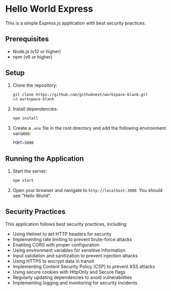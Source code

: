 # Hello World Express

This is a simple Express.js application with best security practices.

## Prerequisites

- Node.js (v12 or higher)
- npm (v6 or higher)

## Setup

1. Clone the repository:
   ```sh
   git clone https://github.com/githubnext/workspace-blank.git
   cd workspace-blank
   ```

2. Install dependencies:
   ```sh
   npm install
   ```

3. Create a `.env` file in the root directory and add the following environment variable:
   ```sh
   PORT=3000
   ```

## Running the Application

1. Start the server:
   ```sh
   npm start
   ```

2. Open your browser and navigate to `http://localhost:3000`. You should see "Hello World".

## Security Practices

This application follows best security practices, including:

- Using Helmet to set HTTP headers for security
- Implementing rate limiting to prevent brute-force attacks
- Enabling CORS with proper configuration
- Using environment variables for sensitive information
- Input validation and sanitization to prevent injection attacks
- Using HTTPS to encrypt data in transit
- Implementing Content Security Policy (CSP) to prevent XSS attacks
- Using secure cookies with HttpOnly and Secure flags
- Regularly updating dependencies to avoid vulnerabilities
- Implementing logging and monitoring for security incidents
